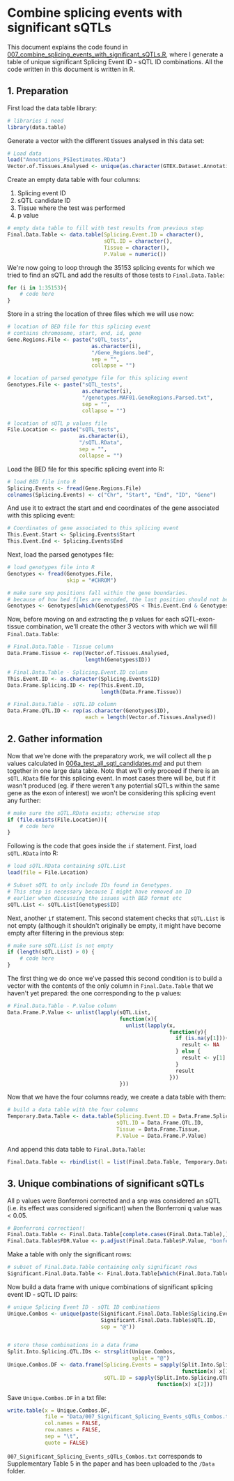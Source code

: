 # Combine splicing events with significant sQTLs

This document explains the code found in [007\_combine\_splicing\_events\_with\_significant\_sQTLs.R](007_combine_splicing_events_with_significant_sQTLs.R), where I generate a table of unique significant Splicing Event ID - sQTL ID combinations. All the code written in this document is written in R.

## 1. Preparation
First load the data table library:

```r
# libraries i need
library(data.table)
```
Generate a vector with the different tissues analysed in this data set:

```r
# Load data
load("Annotations_PSIestimates.RData")
Vector.of.Tissues.Analysed <- unique(as.character(GTEX.Dataset.Annotations$Tissue))
```

Create an empty data table with four columns:

1. Splicing event ID
2. sQTL candidate ID
3. Tissue where the test was performed
4. p value

```r
# empty data table to fill with test results from previous step
Final.Data.Table <- data.table(Splicing.Event.ID = character(),
                               sQTL.ID = character(),
                               Tissue = character(),
                               P.Value = numeric())
```
We're now going to loop through the 35153 splicing events for which we tried to find an sQTL and add the results of those tests to `Final.Data.Table`:

```r
for (i in 1:35153){
    # code here
}
```
Store in a string the location of three files which we will use now:

```r
# location of BED file for this splicing event
# contains chromosome, start, end, id, gene
Gene.Regions.File <- paste("sQTL_tests",
                           as.character(i),
                           "/Gene_Regions.bed",
                           sep = "",
                           collapse = "")

# location of parsed genotype file for this splicing event
Genotypes.File <- paste("sQTL_tests",
                        as.character(i),
                        "/genotypes.MAF01.GeneRegions.Parsed.txt",
                        sep = "",
                        collapse = "")

# location of sQTL p values file
File.Location <- paste("sQTL_tests",
                       as.character(i),
                       "/sQTL.RData",
                       sep = "",
                       collapse = "")
```
Load the BED file for this specific splicing event into R:

```r
# load BED file into R
Splicing.Events <- fread(Gene.Regions.File)
colnames(Splicing.Events) <- c("Chr", "Start", "End", "ID", "Gene")
```
And use it to extract the start and end coordinates of the gene associated with this splicing event:

```r
# Coordinates of gene associated to this splicing event
This.Event.Start <- Splicing.Events$Start
This.Event.End <- Splicing.Events$End
```
Next, load the parsed genotypes file:

```r
# load genotypes file into R
Genotypes <- fread(Genotypes.File,
                   skip = "#CHROM")

# make sure snp positions fall within the gene boundaries.
# because of how bed files are encoded, the last position should not be included
Genotypes <- Genotypes[which(Genotypes$POS < This.Event.End & Genotypes$POS >= This.Event.Start), ]
```
Now, before moving on and extracting the p values for each sQTL-exon-tissue combination, we'll create the other 3 vectors with which we will fill `Final.Data.Table`:

```r
# Final.Data.Table - Tissue column
Data.Frame.Tissue <- rep(Vector.of.Tissues.Analysed,
                         length(Genotypes$ID))

# Final.Data.Table - Splicing.Event.ID column
This.Event.ID <- as.character(Splicing.Events$ID)
Data.Frame.Splicing.ID <- rep(This.Event.ID,
                              length(Data.Frame.Tissue))

# Final.Data.Table - sQTL.ID column
Data.Frame.QTL.ID <- rep(as.character(Genotypes$ID),
                         each = length(Vector.of.Tissues.Analysed))
```


## 2. Gather information

Now that we're done with the preparatory work, we will collect all the p values calculated in [006a\_test\_all\_sqtl\_candidates.md](006a_test_all_sqtl_candidates.md) and put them together in one large data table. Note that we'll only proceed if there is an `sQTL.RData` file for this splicing event. In most cases there will be, but if it wasn't produced (eg. if there weren't any potential sQTLs within the same gene as the exon of interest) we won't be considering this splicing event any further:

```r
# make sure the sQTL.RData exists; otherwise stop
if (file.exists(File.Location)){
    # code here
}
```
Following is the code that goes inside the `if` statement. First, load `sQTL.RData` into R:

```r
# load sQTL.RData containing sQTL.List
load(file = File.Location)

# Subset sQTL to only include IDs found in Genotypes.
# This step is necessary because I might have removed an ID
# earlier when discussing the issues with BED format etc
sQTL.List <- sQTL.List[Genotypes$ID]
```
Next, another `if` statement. This second statement checks that `sQTL.List` is not empty (although it shouldn't originally be empty, it might have become empty after filtering in the previous step:

```r
# make sure sQTL.List is not empty
if (length(sQTL.List) > 0) {
    # code here
}
```
The first thing we do once we've passed this second condition is to build a vector with the contents of the only column in `Final.Data.Table` that we haven't yet prepared: the one corresponding to the p values:

```r
# Final.Data.Table - P.Value column
Data.Frame.P.Value <- unlist(lapply(sQTL.List,
                                    function(x){
                                      unlist(lapply(x,
                                                    function(y){
                                                      if (is.na(y[1])){
                                                        result <- NA
                                                      } else {
                                                        result <- y[1]
                                                      }
                                                      result
                                                    }))
                                    }))
```
Now that we have the four columns ready, we create a data table with them:

```r
# build a data table with the four columns
Temporary.Data.Table <- data.table(Splicing.Event.ID = Data.Frame.Splicing.ID,
                                   sQTL.ID = Data.Frame.QTL.ID,
                                   Tissue = Data.Frame.Tissue,
                                   P.Value = Data.Frame.P.Value)
```
And append this data table to `Final.Data.Table`:

```r
Final.Data.Table <- rbindlist(l = list(Final.Data.Table, Temporary.Data.Table))
```



## 3. Unique combinations of significant sQTLs


All p values were Bonferroni corrected and a snp was considered an sQTL (i.e. its effect was considered significant) when the Bonferroni q value was < 0.05.

```r
# Bonferroni correction!!
Final.Data.Table <- Final.Data.Table[complete.cases(Final.Data.Table),]
Final.Data.Table$FDR.Value <- p.adjust(Final.Data.Table$P.Value, "bonferroni")
```
Make a table with only the significant rows:

```r
# subset of Final.Data.Table containing only significant rows
Significant.Final.Data.Table <- Final.Data.Table[which(Final.Data.Table$FDR.Value < 0.05),]
```
Now build a data frame with unique combinations of significant splicing event ID -  sQTL ID pairs:

```r
# unique Splicing Event ID - sQTL ID combinations
Unique.Combos <- unique(paste(Significant.Final.Data.Table$Splicing.Event.ID,
                              Significant.Final.Data.Table$sQTL.ID,
                              sep = "@"))


# store those combinations in a data frame
Split.Into.Splicing.QTL.IDs <- strsplit(Unique.Combos,
                                        split = "@")
Unique.Combos.DF <- data.frame(Splicing.Events = sapply(Split.Into.Splicing.QTL.IDs,
                                                        function(x) x[1]),
                               sQTL.ID = sapply(Split.Into.Splicing.QTL.IDs,
                                                function(x) x[2]))
```
Save `Unique.Combos.DF` in a txt file:

```r
write.table(x = Unique.Combos.DF,
            file = "Data/007_Significant_Splicing_Events_sQTLs_Combos.txt",
            col.names = FALSE,
            row.names = FALSE,
            sep = "\t",
            quote = FALSE)

```

`007_Significant_Splicing_Events_sQTLs_Combos.txt` corresponds to Supplementary Table 5 in the paper and has been uploaded to the `/Data` folder.